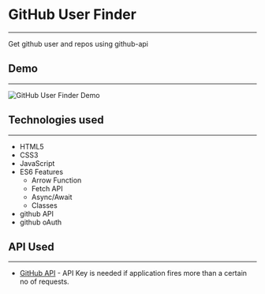 # GitHub User Finder

---

Get github user and repos using github-api

## Demo

---

![GitHub User Finder Demo](demo-gif/github-finder.gif)



## Technologies used

---

- HTML5
- CSS3
- JavaScript
- ES6 Features
  - Arrow Function
  - Fetch API
  - Async/Await
  - Classes
- github API
- github oAuth

## API Used

---

- [GitHub API](https://developer.github.com/v3/) - API Key is needed if application fires more than a certain no of requests.





